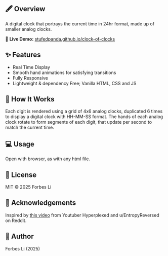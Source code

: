 ## 🖋️ Overview

A digital clock that portrays the current time in 24hr format, made up of smaller analog clocks.

🔗 **Live Demo:** [stufedpanda.github.io/clock-of-clocks](https://forbesli.github.io/clock-of-clocks/)

## ✨ Features
- Real Time Display
- Smooth hand animations for satisfying transitions
- Fully Responsive
- Lightweight & dependency Free; Vanilla HTML, CSS and JS

## 🧠 How It Works

Each digit is rendered using a grid of 4x6 analog clocks, duplicated 6 times to display a digital clock with HH-MM-SS format. The hands of each analog clock rotate to form segments of each digit, that update per second to match the current time.

## 💻 Usage

Open with browser, as with any html file.

## 📄 License

MIT © 2025 Forbes Li

## 🙏 Acknowledgements

Inspired by [this video](https://www.youtube.com/watch?v=VUSCH7nQGIM&t=7s) from Youtuber Hyperplexed and u/EntropyReversed on Reddit.

## 👤 Author

Forbes Li (2025)
